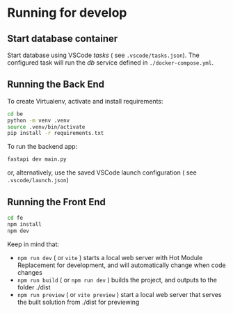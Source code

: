 
# Running for develop

## Start database container

Start database using VSCode *tasks* ( see `.vscode/tasks.json`). The configured task will run the *db* service defined in `./docker-compose.yml`.

## Running the Back End

To create Virtualenv, activate and install requirements:

```bash
cd be
python -m venv .venv
source .venv/bin/activate
pip install -r requirements.txt
```

To run the backend app:

```sh
fastapi dev main.py
```

or, alternatively, use the saved VSCode launch configuration ( see `.vscode/launch.json`)


## Running the Front End

```sh
cd fe
npm install
npm dev
```

Keep in mind that:

- `npm run dev` ( or `vite` ) starts a local web server with Hot Module Replacement for development, and will automatically change when code changes
- `npm run build` ( or `npm run dev` ) builds the project, and outputs to the folder ./dist
- `npm run preview` ( or `vite preview` ) start a local web server that serves the built solution from ./dist for previewing

